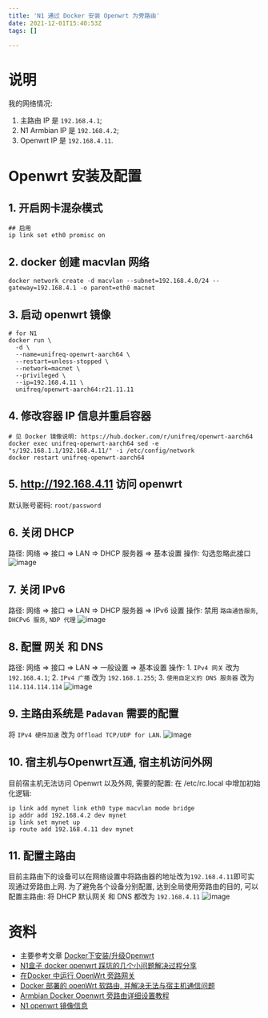 ```yaml
---
title: 'N1 通过 Docker 安装 Openwrt 为旁路由'
date: 2021-12-01T15:40:53Z
tags: []

---
```


# 说明
我的网络情况:
1. 主路由 IP 是 `192.168.4.1`;
2. N1 Armbian IP 是 `192.168.4.2`;
3. Openwrt IP 是 `192.168.4.11`.

# Openwrt 安装及配置
## 1. 开启网卡混杂模式
```
## 启用
ip link set eth0 promisc on
```

## 2. docker 创建 macvlan 网络
```
docker network create -d macvlan --subnet=192.168.4.0/24 --gateway=192.168.4.1 -o parent=eth0 macnet
```

## 3. 启动 openwrt 镜像
```
# for N1
docker run \
  -d \
  --name=unifreq-openwrt-aarch64 \
  --restart=unless-stopped \
  --network=macnet \
  --privileged \
  --ip=192.168.4.11 \
  unifreq/openwrt-aarch64:r21.11.11
```

## 4. 修改容器 IP 信息并重启容器
```
# 见 Docker 镜像说明: https://hub.docker.com/r/unifreq/openwrt-aarch64
docker exec unifreq-openwrt-aarch64 sed -e "s/192.168.1.1/192.168.4.11/" -i /etc/config/network
docker restart unifreq-openwrt-aarch64
```

## 5. http://192.168.4.11 访问 openwrt
默认账号密码: `root/password`

## 6. 关闭 DHCP
路径: 网络 => 接口 => LAN => DHCP 服务器 => 基本设置
操作: 勾选忽略此接口
![image](https://user-images.githubusercontent.com/1747852/144264205-4ef70e4f-6856-444c-acb0-0ad4cb8fd43f.png)

## 7. 关闭 IPv6
路径: 网络 => 接口 => LAN => DHCP 服务器 => IPv6 设置
操作: 禁用 `路由通告服务`, `DHCPv6 服务`, `NDP 代理`
![image](https://user-images.githubusercontent.com/1747852/144264234-5393daf5-02b9-41d0-92b8-c8db06dcbde2.png)

## 8. 配置 网关 和 DNS
路径: 网络 => 接口 => LAN => 一般设置 => 基本设置
操作: 1. `IPv4 网关` 改为 `192.168.4.1`; 2. `IPv4 广播` 改为 `192.168.1.255`; 3. `使用自定义的 DNS 服务器` 改为 `114.114.114.114`
![image](https://user-images.githubusercontent.com/1747852/144266331-6ebd76d9-be64-485c-8f96-a42ce909319d.png)

## 9. 主路由系统是 `Padavan` 需要的配置
将 `IPv4 硬件加速` 改为 `Offload TCP/UDP for LAN`.
![image](https://user-images.githubusercontent.com/1747852/144273414-1e0557bb-7c0d-4022-bf5c-3b3e9eef3d3d.png)
 
## 10. 宿主机与Openwrt互通, 宿主机访问外网
目前宿主机无法访问 Openwrt 以及外网, 需要的配置: 在 /etc/rc.local 中增加初始化逻辑:
```
ip link add mynet link eth0 type macvlan mode bridge 
ip addr add 192.168.4.2 dev mynet
ip link set mynet up
ip route add 192.168.4.11 dev mynet
```

## 11. 配置主路由
目前主路由下的设备可以在网络设置中将路由器的地址改为`192.168.4.11`即可实现通过旁路由上网.
为了避免各个设备分别配置, 达到全局使用旁路由的目的, 可以配置主路由: 将 DHCP 默认网关 和 DNS 都改为 `192.168.4.11`
![image](https://user-images.githubusercontent.com/1747852/144265148-ae38c859-3c2d-41f7-b53f-24949d54fe88.png)

# 资料
- 主要参考文章 [Docker下安装/升级Openwrt](https://touchren.pub/2020/11/16/openwrt-in-docker/)
- [N1盒子 docker openwrt 踩坑的几个小问题解决过程分享](https://www.right.com.cn/forum/thread-1048535-1-1.html)
- [在Docker 中运行 OpenWrt 旁路网关](https://mlapp.cn/376.html)
- [Docker 部署的 openWrt 软路由, 并解决无法与宿主机通信问题](https://www.treesir.pub/post/n1-docker/)
- [Armbian Docker Openwrt 旁路由详细设置教程](https://www.otakusay.com/874.html)
- [N1 openwrt 镜像信息](https://www.right.com.cn/forum/thread-958173-1-1.html)